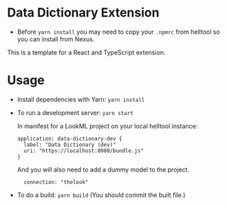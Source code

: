 # Data Dictionary Extension

- Before `yarn install` you may need to copy your `.npmrc` from helltool
  so you can install from Nexus.

This is a template for a React and TypeScript extension.

# Usage

- Install dependencies with Yarn: `yarn install`
- To run a development server: `yarn start`

  In manifest for a LookML project on your local helltool instance:

  ```
  application: data-dictionary-dev {
    label: "Data Dictionary (dev)"
    uri: "https://localhost:8080/bundle.js"
  }
  ```
  
  And you will also need to add a dummy model to the project.
  
  ```
    connection: "thelook"

  ```

- To do a build: `yarn build` (You should commit the built file.)
